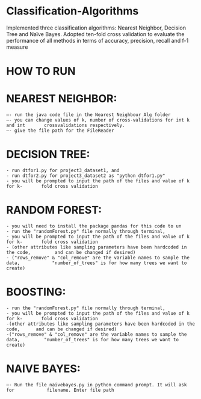 # Classification-Algorithms
Implemented three classification algorithms: Nearest Neighbor, Decision Tree and Naïve Bayes. Adopted ten-fold cross validation to evaluate the performance of all methods in terms of accuracy, precision, recall and f-1 measure

# HOW TO RUN

# NEAREST NEIGHBOR: 
	—- run the java code file in the Nearest Neighbour Alg folder
	—- you can change values of k, number of cross-validations for int k and int 	   crossvalidations respectively.
	—- give the file path for the FileReader
	

# DECISION TREE:
	- run dtfor1.py for project3_dataset1, and
	- run dtfor2.py for project3_dataset2 as "python dtfor1.py"
	- you will be prompted to input the path of the files and value of k for k-		  fold cross validation


# RANDOM FOREST:
	- you will need to install the package pandas for this code to un
	- run the "randomForest.py" file normally through terminal, 
	- you will be prompted to input the path of the files and value of k for k-		  fold cross validation
	- (other attributes like sampling parameters have been hardcoded in the code,    	  and can be changed if desired)
	- ("rows_remove" & "col_remove" are the variable names to sample the data, 	    	  "number_of_trees" is for how many trees we want to create)

# BOOSTING:
	- run the "randomForest.py" file normally through terminal, 
	- you will be prompted to input the path of the files and value of k for k-		  fold cross validation
	-(other attributes like sampling parameters have been hardcoded in the code, 	  and can be changed if desired)
	-("rows_remove" & "col_remove" are the variable names to sample the data, 	   	  "number_of_trees" is for how many trees we want to create)

# NAIVE BAYES:
	—- Run the file naivebayes.py in python command prompt. It will ask for 	 	   filename. Enter file path


